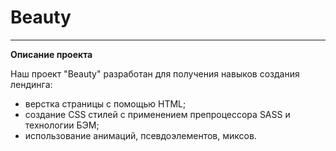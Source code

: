 # Beauty

---

**Описание проекта**

Наш проект "Beauty" разработан для получения навыков создания лендинга:

- верстка страницы с помощью HTML;
- создание CSS стилей с применением препроцессора SASS и технологии БЭМ;
- использование анимаций, псевдоэлементов, миксов.

